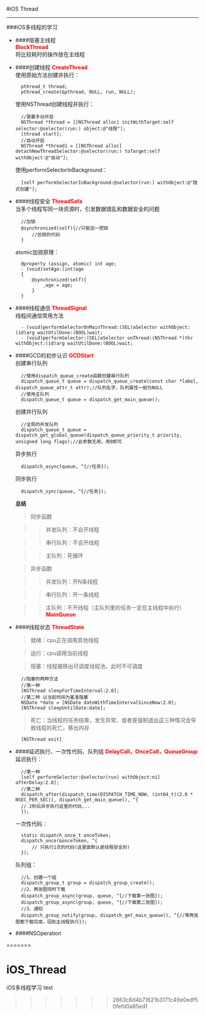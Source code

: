 #iOS Thread


---------

###iOS多线程的学习

* ####阻塞主线程  
	**<font color='0xff000000'>BlockThread</font>**  
	将比较耗时的操作放在主线程
* ####创建线程
	**<font color='0xff000000'>CreateThread</font>**  
	使用原始方法创建并执行：
		
		pthread_t thread;
		pthread_create(&pthread, NULL, run, NULL);
		
	使用NSThread创建线程并执行：
		
		//需要手动开启
		NSThread *thread = [[NSThread alloc] initWithTarget:self selector:@selector(run:) object:@"线程"];
		[thread start];
		//自动开启
		NSThread *thread1 = [[NSThread alloc] detachNewThreadSelector:@selector(run:) toTarget:self withObject:@"自动"];
		
	使用performSelectorInBackground：
		
		[self performSelectorInBackground:@selector(run:) withObject:@"隐式创建"];
		
* ####线程安全
	**<font color='0xff000000'>ThreadSafa</font>**  
	当多个线程写同一块资源时，引发数据错乱和数据安全的问题
		
		//加锁
		@synchronized(self){//只能加一把锁
			//加锁的代码
		}
		
	atomic加锁原理：
		
		@property (assign, atomic) int age;
		- (void)setAge:(int)age
		{
			@synchronized(self){			
				_age = age;
			}
		}
		
* ####线程通信
	**<font color='0xff000000'>ThreadSignal</font>**  
	线程间通信常用方法
		
		- (void)performSelectorOnMainThread:(SEL)aSelector withObject:(id)arg waitUtilDone:(BOOL)wait;
		- (void)performSelector:(SEL)aSelector onThread:(NSThread *)thr withObject:(id)arg waitUtilDone:(BOOL)wait;
		
* ####GCD的初步认识
	**<font color='0xff000000'>GCDStart</font>**  
	创建串行队列
		
		//使用dispatch_queue_create函数创建串行队列
		dispatch_queue_t queue = dispatch_queue_create(const char *label, dispatch_queue_attr_t attr);//队列名字，队列属性一般为NULL
		//使用主队列
		dispatch_queue_t queue = dispatch_get_main_queue();
		
	创建并行队列
		
		//全局的并发队列
		dispatch_queue_t queue = dispatch_get_global_queue(dispatch_queue_priority_t priority, unsigned long flags);//此参数无用，用0即可
		
	异步执行
		
		dispatch_async(queue, ^{//任务});
		
	同步执行
		
		dispatch_sync(queue, ^{//任务});
		
	**总结**  
	> 同步函数
	
	>> 并发队列：不会开线程
	
	>> 串行队列：不会开线程
	
	>> 主队列：死循环
	
	> 异步函数
	
	>> 并发队列：开N条线程
	
	>> 串行队列：开一条线程
	
	>> 主队列：不开线程（主队列里的任务一定在主线程中执行）**<font color='0xff000000'>MainQueue</font>**
	
* ####线程状态
	**<font color='0xff000000'>ThreadState</font>**  
	> 就绪：cpu正在调用其他线程
	
	> 运行：cpu调用当前线程
	
	> 阻塞：线程被移出可调度线程池，此时不可调度
		
		//阻塞的两种方法
		//第一种
		[NSThread sleepForTimeInterval:2.0];
		//第二种 以当前时间为基准阻塞
		NSDate *date = [NSDate dateWithTimeIntervalSinceNow:2.0];
		[NSThread sleepUntilDate:date];
	
	> 死亡：当线程的任务结束，发生异常，或者是强制退出这三种情况会导致线程的死亡。移出内存
		
		[NSThread exit]
		
* ####延迟执行、一次性代码、队列组
	**<font color='0xff000000'>DelayCall，OnceCall，QueueGroup</font>**  
	延迟执行：
		
		//第一种
		[self performSelector:@selector(run) withObject:nil afterDelay:2.0];
		//第二种
		dispatch_after(dispatch_time(DISPATCH_TIME_NOW, (int64_t)(2.0 * NSEC_PER_SEC)), dispatch_get_main_queue(), ^{
    	// 2秒后异步执行这里的代码...
		});
		
	一次性代码：
		
		static dispatch_once_t onceToken;
		dispatch_once(&onceToken, ^{
    		// 只执行1次的代码(这里面默认是线程安全的)
		});
		
	队列组：
		
		//1、创建一个组
		dispatch_group_t group = dispatch_group_create();
		//2、两张图同时下载
		dispatch_group_async(group, queue, ^{//下载第一张图});
		dispatch_group_async(group, queue, ^{//下载第二张图});
		//3、通知
		dispatch_group_notify(group, dispatch_get_main_queue(), ^{//等两张图都下载完成，回到主线程执行});
		
* ####NSOperation
	 
=======
# iOS_Thread
iOS多线程学习
test
>>>>>>> 2863c8d4b71621b3171c49e0edf50fefd0a85ed1
